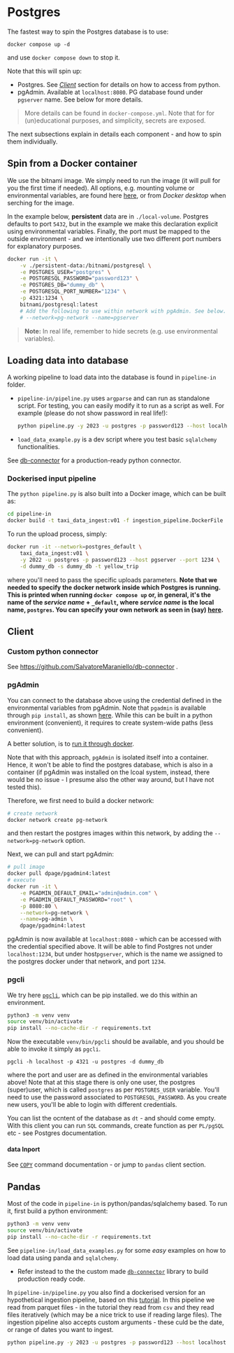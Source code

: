 # Postgres

The fastest way to spin the Postgres database is to use:

```
docker compose up -d
```

and use `docker compose down` to stop it.

Note that this will spin up:

- Postgres. See [_Client_](#Client) section for details on how to access from python.
- pgAdmin. Available at `localhost:8080`. PG database found under `pgserver` name. See below for more details.

> More details can be found in `docker-compose.yml`. Note that for for (un)educational purposes, and simplicity, secrets are exposed.

The next subsections explain in details each component - and how to spin them individually.

## Spin from a Docker container

We use the bitnami image. We simply need to run the image (it will pull for you the first time if needed). All options, e.g. mounting volume or environmental variables, are found here [here](https://hub.docker.com/r/bitnami/postgresql?uuid=7c73754b-d7ff-4cfd-b0d9-f6deebd0a3e3%0A), or from _Docker desktop_ when serching for the image.

In the example below, **persistent** data are in `./local-volume`. Postgres defaults to port `5432`, but in the example we make this declaration explicit using environmental variables. Finally, the port must be mapped to the outside environment - and we intentionally use two different port numbers for explanatory purposes.

```sh
docker run -it \
    -v ./persistent-data:/bitnami/postgresql \
    -e POSTGRES_USER="postgres" \
    -e POSTGRESQL_PASSWORD="password123" \
    -e POSTGRES_DB="dummy_db" \
    -e POSTGRESQL_PORT_NUMBER="1234" \
    -p 4321:1234 \
    bitnami/postgresql:latest
    # Add the following to use within network with pgAdmin. See below.
    # --network=pg-network --name=pgserver
```

> **Note:** In real life, remember to hide secrets (e.g. use environmental variables).

## Loading data into database

A working pipeline to load data into the database is found in `pipeline-in` folder.

- `pipeline-in/pipeline.py` uses `argparse` and can run as standalone script. For testing, you can easily modify it to run as a script as well. For example (please do not show password in real life!):

  ```sh
  python pipeline.py -y 2023 -u postgres -p password123 --host localhost --port 4321 -d dummy_db -s dummy_db -t yellow_trip
  ```

- `load_data_example.py` is a dev script where you test basic `sqlalchemy` functionalities.

See [db-connector](https://github.com/SalvatoreMaraniello/db-connector) for a production-ready python connector.

### Dockerised input pipeline

The `python pipeline.py` is also built into a Docker image, which can be built as:

```sh
cd pipeline-in
docker build -t taxi_data_ingest:v01 -f ingestion_pipeline.DockerFile .
```

To run the upload process, simply:

```sh
docker run -it --network=postgres_default \
    taxi_data_ingest:v01 \
    -y 2022 -u postgres -p password123 --host pgserver --port 1234 \
    -d dummy_db -s dummy_db -t yellow_trip

```

where you'll need to pass the specific uploads parameters. **Note that we needed to specify the docker network inside which Postgres is running. This is printed when running `docker compose up` or, in general, it's the name of the _service name_ + `_default`, where _service name_ is the local name, `postgres`. You can specify your own network as seen in (say) [here](https://ioflood.com/blog/docker-compose-network-simplify-your-docker-network-management/#:~:text=Docker%20Compose%2C%20by%20default%2C%20creates,to%20the%20same%20custom%20network).**

## Client

### Custom python connector

See https://github.com/SalvatoreMaraniello/db-connector .

### pgAdmin

You can connect to the database above using the credential defined in the environmental variables from pgAdmin. Note that `pgadmin` is available through `pip install`, as shown [here](https://www.pgadmin.org/download/pgadmin-4-python/). While this can be built in a python environment (convenient), it requires to create system-wide paths (less convenient).

A better solution, is to [run it through docker](https://www.pgadmin.org/docs/pgadmin4/latest/container_deployment.html).

Note that with this approach, `pgAdmin` is isolated itself into a container. Hence, it won't be able to find the postgres database, which is also in a container (if pgAdmin was installed on the lcoal system, instead, there would be no issue - I presume also the other way around, but I have not tested this).

Therefore, we first need to build a docker network:

```sh
# create network
docker network create pg-network
```

and then restart the postgres images within this network, by adding the `--network=pg-network` option.

Next, we can pull and start pgAdmin:

```sh
# pull image
docker pull dpage/pgadmin4:latest
# execute
docker run -it \
    -e PGADMIN_DEFAULT_EMAIL="admin@admin.com" \
    -e PGADMIN_DEFAULT_PASSWORD="root" \
    -p 8080:80 \
    --network=pg-network \
    --name=pg-admin \
    dpage/pgadmin4:latest
```

pgAdmin is now available at `localhost:8080` - which can be accessed with the credential specified above. It will be able to find Postgres not under `localhost:1234`, but under host`pgserver`, which is the name we assigned to the postgres docker under that network, and port `1234`.

### pgcli

We try here [`pgcli`](https://www.pgcli.com/), which can be pip installed. we do this within an environment.

```sh
python3 -m venv venv
source venv/bin/activate
pip install --no-cache-dir -r requirements.txt
```

Now the executable `venv/bin/pgcli` should be available, and you should be able to invoke it simply as `pgcli`.

```
pgcli -h localhost -p 4321 -u postgres -d dummy_db
```

where the port and user are as defined in the environmental variables above! Note that at this stage there is only one user, the postgres (super)user, which is called `postgres` as per `POSTGRES_USER` variable. You'll need to use the password associated to `POSTGRESQL_PASSWORD`. As you create new users, you'll be able to login with different credentials.

You can list the ocntent of the database as `dt` - and should come empty. With this client you can run `SQL` commands, create function as per `PL/pgSQL` etc - see Postgres documentation.

#### data Inport

See [`COPY`](https://www.postgresql.org/docs/current/sql-copy.html) command documentation - or jump to `pandas` client section.

## Pandas

Most of the code in `pipeline-in` is python/pandas/sqlalchemy based. To run it, first build a python environment:

```sh
python3 -m venv venv
source venv/bin/activate
pip install --no-cache-dir -r requirements.txt
```

See `pipeline-in/load_data_examples.py` for some _easy_ examples on how to load data using panda and `sqlalchemy`.

- Refer instead to the the custom made [`db-connector`](https://github.com/SalvatoreMaraniello/db-connector) library to build production ready code.

In `pipeline-in/pipeline.py` you also find a dockerised version for an hypothetical ingestion pipeline, based on this [tutorial](https://www.youtube.com/watch?v=B1WwATwf-vY&list=PL3MmuxUbc_hJed7dXYoJw8DoCuVHhGEQb&index=8). In this pipeline we read from parquet files - in the tutorial they read from `csv` and they read files iteratively (which may be a nice trick to use if reading large files). The ingestion pipeline also accepts custom arguments - these culd be the date, or range of dates you want to ingest.

```sh
python pipeline.py -y 2023 -u postgres -p password123 --host localhost --port 4321 -d dummy_db -s dummy_db -t yellow_trip
```
